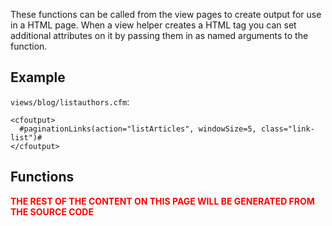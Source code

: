 These functions can be called from the view pages to create output for use in a HTML page. When a view helper creates a HTML tag you can set additional attributes on it by passing them in as named arguments to the function.

## Example ##

`views/blog/listauthors.cfm`:

```
<cfoutput>
  #paginationLinks(action="listArticles", windowSize=5, class="link-list")#
</cfoutput>
```

## Functions ##

<font color='red'><b>THE REST OF THE CONTENT ON THIS PAGE WILL BE GENERATED FROM THE SOURCE CODE</b></font>